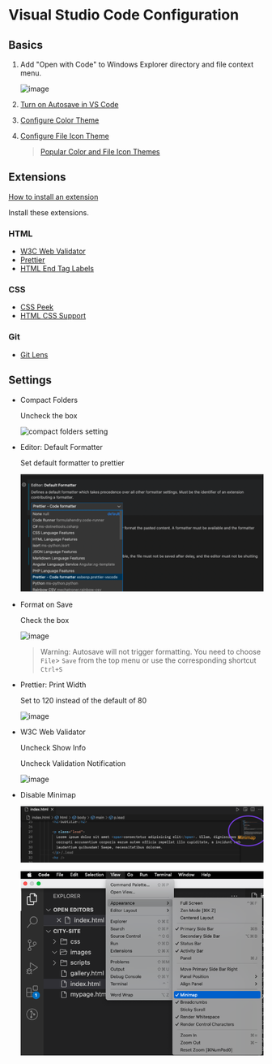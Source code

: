 # Visual Studio Code Configuration

## Basics

1. Add "Open with Code" to Windows Explorer directory and file context menu.

   ![image](https://github.com/craigmckeachie/yearup-pgh-spring-2023/assets/1474579/17e8bdc1-acdc-4a5b-bc13-d21eb5287a17)

1. [Turn on Autosave in VS Code](https://stackoverflow.com/a/56480358/48175)

1. [Configure Color Theme](https://code.visualstudio.com/docs/getstarted/themes)

1. [Configure File Icon Theme](https://code.visualstudio.com/docs/getstarted/themes#_file-icon-themes)

   > [Popular Color and File Icon Themes](https://marketplace.visualstudio.com/search?target=VSCode&category=Themes&sortBy=Installs)

## Extensions

[How to install an extension](https://code.visualstudio.com/docs/editor/extension-marketplace#:~:text=You%20can%20browse%20and%20install,on%20the%20VS%20Code%20Marketplace.)

Install these extensions.

### HTML

- [W3C Web Validator](https://marketplace.visualstudio.com/items?itemName=CelianRiboulet.webvalidator)
- [Prettier](https://marketplace.visualstudio.com/items?itemName=esbenp.prettier-vscode)
- [HTML End Tag Labels](https://marketplace.visualstudio.com/items?itemName=anteprimorac.html-end-tag-labels)

### CSS

- [CSS Peek](https://marketplace.visualstudio.com/items?itemName=pranaygp.vscode-css-peek)
- [HTML CSS Support](https://marketplace.visualstudio.com/items?itemName=ecmel.vscode-html-css)

### Git

- [Git Lens](https://marketplace.visualstudio.com/items?itemName=eamodio.gitlens)

## Settings

- Compact Folders

  Uncheck the box

  ![compact folders setting](https://github.com/craigmckeachie/yearup-fall2023-notes/assets/1474579/566f58b8-bade-400a-b987-7770e29e1c32)

- Editor: Default Formatter

  Set default formatter to prettier

  ![Alt text](image.png)

- Format on Save

  Check the box

  ![image](https://github.com/craigmckeachie/yearup-fall2023-notes/assets/1474579/99c200f4-acab-4205-9f61-90d10948267c)

  > Warning: Autosave will not trigger formatting. You need to choose `File`> `Save` from the top menu or use the corresponding shortcut `Ctrl+S`

- Prettier: Print Width

  Set to 120 instead of the default of 80

  ![image](https://github.com/craigmckeachie/yearup-pgh-spring-2023/assets/1474579/a56da5fc-037b-419d-bde7-43fbcef46735)

- W3C Web Validator

  Uncheck Show Info

  Uncheck Validation Notification

  ![image](https://github.com/craigmckeachie/yearup-fall2023-notes/assets/1474579/f3227bfb-b1c5-428a-bd0f-7d293b24a231)

- Disable Minimap

  ![Mini Map](image-2.png)

  ![Disabling Mini Map](image-1.png)
